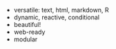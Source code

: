 * versatile: text, html, markdown, R
* dynamic, reactive, conditional
* beautiful!
* web-ready
* modular
